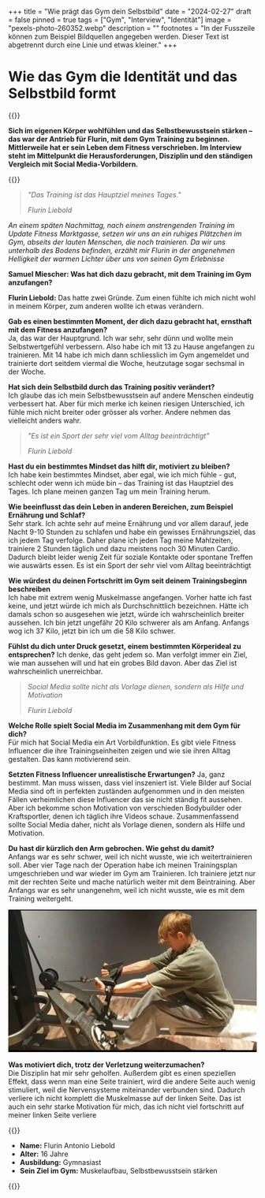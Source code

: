 +++
title = "Wie prägt das Gym dein Selbstbild"
date = "2024-02-27"
draft = false
pinned = true
tags = ["Gym", "Interview", "Identität"]
image = "pexels-photo-260352.webp"
description = ""
footnotes = "In der Fusszeile können zum Beispiel Bildquellen angegeben werden. Dieser Text ist abgetrennt durch eine Linie und etwas kleiner."
+++
# **Wie das Gym die Identität und das Selbstbild formt**

{{<lead>}}

**Sich im eigenen Körper wohlfühlen und das Selbstbewusstsein stärken – das war der Antrieb für Flurin, mit dem Gym Training zu beginnen. Mittlerweile hat er sein Leben dem Fitness verschrieben. Im Interview steht im Mittelpunkt die Herausforderungen, Disziplin und den ständigen Vergleich mit Social Media-Vorbildern.**

{{<lead>}}

> *"Das Training ist das Hauptziel meines Tages."*
>
> *Flurin Liebold*

*An einem späten Nachmittag, nach einem anstrengenden Training im Update Fitness Marktgasse, setzen wir uns an ein ruhiges Plätzchen im Gym, abseits der lauten Menschen, die noch trainieren. Da wir uns unterhalb des Bodens befinden, erzählt mir Flurin in der angenehmen Helligkeit der warmen Lichter über uns von seinen Gym Erlebnisse*

**Samuel Miescher: Was hat dich dazu gebracht, mit dem Training im Gym anzufangen?**

**Flurin Liebold:** Das hatte zwei Gründe. Zum einen fühlte ich mich nicht wohl in meinem Körper, zum anderen wollte ich etwas verändern.

**Gab es einen bestimmten Moment, der dich dazu gebracht hat, ernsthaft mit dem Fitness anzufangen?**\
Ja, das war der Hauptgrund. Ich war sehr, sehr dünn und wollte mein Selbstwertgefühl verbessern. Also habe ich mit 13 zu Hause angefangen zu trainieren. Mit 14 habe ich mich dann schliesslich im Gym angemeldet und trainierte dort seitdem viermal die Woche, heutzutage sogar sechsmal in der Woche.

**Hat sich dein Selbstbild durch das Training positiv verändert?**\
Ich glaube das ich mein Selbstbewusstsein auf andere Menschen eindeutig verbessert hat. Aber für mich merke ich keinen riesigen Unterschied, ich fühle mich nicht breiter oder grösser als vorher. Andere nehmen das vielleicht anders wahr.

> *"Es ist ein Sport der sehr viel vom Alltag beeinträchtigt"*
>
> *Flurin Liebold*

**Hast du ein bestimmtes Mindset das hilft dir, motiviert zu bleiben?**\
Ich habe kein bestimmtes Mindset, aber egal, wie ich mich fühle - gut, schlecht oder wenn ich müde bin – das Training ist das Hauptziel des Tages. Ich plane meinen ganzen Tag um mein Training herum.

**Wie beeinflusst das dein Leben in anderen Bereichen, zum Beispiel Ernährung und Schlaf?**\
Sehr stark. Ich achte sehr auf meine Ernährung und vor allem darauf, jede Nacht 9-10 Stunden zu schlafen und habe ein gewisses Ernährungsziel, das ich jedem Tag verfolge. Daher plane ich jeden Tag meine Mahlzeiten, trainiere 2 Stunden täglich und dazu meistens noch 30 Minuten Cardio. Dadurch bleibt leider wenig Zeit für soziale Kontakte oder spontane Treffen wie auswärts essen. Es ist ein Sport der sehr viel vom Alltag beeinträchtigt

**Wie würdest du deinen Fortschritt im Gym seit deinem Trainingsbeginn beschreiben**\
Ich habe mit extrem wenig Muskelmasse angefangen. Vorher hatte ich fast keine, und jetzt würde ich mich als Durchschnittlich bezeichnen. Hätte ich damals schon so ausgesehen wie jetzt, würde ich wahrscheinlich breiter aussehen. Ich bin jetzt ungefähr 20 Kilo schwerer als am Anfang. Anfangs wog ich 37 Kilo, jetzt bin ich um die 58 Kilo schwer.

**Fühlst du dich unter Druck gesetzt, einem bestimmten Körperideal zu entsprechen?**
Ich denke, das geht jedem so. Man verfolgt immer ein Ziel, wie man aussehen will und hat ein grobes Bild davon. Aber das Ziel ist wahrscheinlich unerreichbar.

> *Social Media sollte nicht als Vorlage dienen, sondern als Hilfe und Motivation*
>
> *Flurin Liebold*

 **Welche Rolle spielt Social Media im Zusammenhang mit dem Gym für dich?**\
Für mich hat Social Media ein Art Vorbildfunktion. Es gibt viele Fitness Influencer die ihre Trainingseinheiten zeigen und wie sie ihren Alltag gestalten. Das kann motivierend sein.

**Setzten Fitness Influencer unrealistische Erwartungen?**
Ja, ganz bestimmt. Man muss wissen, dass viel inszeniert ist. Viele Bilder auf Social Media sind oft in perfekten zuständen aufgenommen und in den meisten Fällen verheimlichen diese Influencer das sie nicht ständig fit aussehen. Aber ich bekomme schon Motivation von verschieden Bodybuilder oder Kraftsportler, denen ich täglich ihre Videos schaue. Zusammenfassend sollte Social Media daher, nicht als Vorlage dienen, sondern als Hilfe und Motivation.

**Du hast dir kürzlich den Arm gebrochen. Wie gehst du damit?**\
Anfangs war es sehr schwer, weil ich nicht wusste, wie ich weitertrainieren soll. Aber vier Tage nach der Operation habe ich meinen Trainingsplan umgeschrieben und war wieder im Gym am Trainieren. Ich trainiere jetzt nur mit der rechten Seite und mache natürlich weiter mit dem Beintraining. Aber Anfangs war es sehr unangenehm, weil ich nicht wusste, wie es mit dem Training weitergeht.

![Flurin Liebold im Update Fitness Gym am trainieren, vor seinem Unfall](img-20250228-wa0001.jpg)

**Was motiviert dich, trotz der Verletzung weiterzumachen?**\
Die Disziplin hat mir sehr geholfen. Außerdem gibt es einen speziellen Effekt, dass wenn man eine Seite trainiert, wird die andere Seite auch wenig stimuliert, weil die Nervensysteme miteinander verbunden sind. Dadurch verliere ich nicht komplett die Muskelmasse auf der linken Seite. Das ist auch ein sehr starke Motivation für mich, das ich nicht viel fortschritt auf meiner linken Seite verliere

{{<box>}}

* **Name:** Flurin Antonio Liebold
* **Alter:** 16 Jahre
* **Ausbildung:** Gymnasiast
* **Sein Ziel im Gym:** Muskelaufbau, Selbstbewusstsein stärken

{{</box>}}